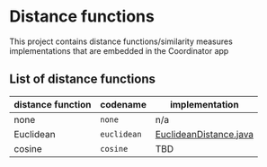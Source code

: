 # Distance functions

This project contains distance functions/similarity measures implementations that are embedded in the Coordinator app

## List of distance functions

| distance function | codename    | implementation                                                                                   |
|-------------------|-------------|--------------------------------------------------------------------------------------------------|
| none              | `none`      | n/a                                                                                              |
| Euclidean         | `euclidean` | [EuclideanDistance.java](./src/main/java/pl/edu/pw/ddm/platform/distfunc/EuclideanDistance.java) |
| cosine            | `cosine`    | TBD                                                                                              |
